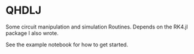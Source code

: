 # QHDLJ

Some circuit manipulation and simulation Routines.
Depends on the RK4.jl package I also wrote.

See the example notebook for how to get started. 
